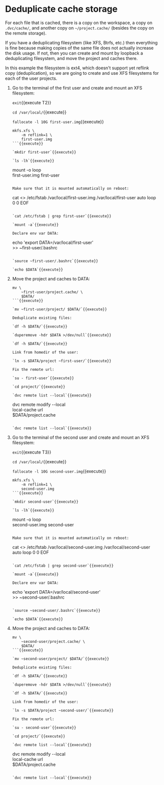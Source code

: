 # Deduplicate cache storage

For each file that is cached, there is a copy on the workspace, a copy
on `.dvc/cache/`, and another copy on `~/project.cache/` (besides the
copy on the remote storage).

If you have a deduplicating filesystem (like XFS, Btrfs, etc.)  then
everything is fine because making copies of the same file does not
actually increase the disk usage. If not, then you can create and
mount by loopback a deduplicating filesystem, and move the project and
caches there.

In this example the filesystem is ext4, which doesn't support yet
reflink copy (deduplication), so we are going to create and use XFS
filesystems for each of the user projects.

1. Go to the terminal of the first user and create and mount an XFS
   filesystem:

   `exit`{{execute T2}}
   
   `cd /var/local/`{{execute}}

   `fallocate -l 10G first-user.img`{{execute}}
   
   ```
   mkfs.xfs \
       -m reflink=1 \
       first-user.img
   ```{{execute}}

   `mkdir first-user`{{execute}}
   
   `ls -lh`{{execute}}
   
   ```
   mount -o loop \
       first-user.img first-user
   ```{{execute}}
   
   Make sure that it is mounted automatically on reboot:

   ```
   cat <<EOF >> /etc/fstab
   /var/local/first-user.img  /var/local/first-user  auto  loop  0 0
   EOF
   ```{{execute}}
   
   `cat /etc/fstab | grep first-user`{{execute}}
   
   `mount -a`{{execute}}
   
   Declare env var DATA:

   ```
   echo 'export DATA=/var/local/first-user' \
       >> ~first-user/.bashrc
   ```{{execute}}
   
   `source ~first-user/.bashrc`{{execute}}
   
   `echo $DATA`{{execute}}

2. Move the project and caches to DATA:

   ```
   mv \
       ~first-user/project.cache/ \
       $DATA/
   ```{{execute}}
   
   `mv ~first-user/project/ $DATA/`{{execute}}
   
   Deduplicate existing files:
   
   `df -h $DATA/`{{execute}}
   
   `duperemove -hdr $DATA >/dev/null`{{execute}}
   
   `df -h $DATA/`{{execute}}
   
   Link from homedir of the user:
   
   `ln -s $DATA/project ~first-user/`{{execute}}
   
   Fix the remote url:
   
   `su - first-user`{{execute}}
   
   `cd project/`{{execute}}
   
   `dvc remote list --local`{{execute}}
   
   ```
   dvc remote modify --local \
       local-cache url \
       $DATA/project.cache
   ```{{execute}}

   `dvc remote list --local`{{execute}}
   
3. Go to the terminal of the second user and create and mount an XFS
   filesystem:

   `exit`{{execute T3}}
   
   `cd /var/local/`{{execute}}

   `fallocate -l 10G second-user.img`{{execute}}
   
   ```
   mkfs.xfs \
       -m reflink=1 \
       second-user.img
   ```{{execute}}

   `mkdir second-user`{{execute}}
   
   `ls -lh`{{execute}}
   
   ```
   mount -o loop \
       second-user.img second-user
   ```{{execute}}
   
   Make sure that it is mounted automatically on reboot:

   ```
   cat <<EOF >> /etc/fstab
   /var/local/second-user.img  /var/local/second-user  auto  loop  0 0
   EOF
   ```{{execute}}
   
   `cat /etc/fstab | grep second-user`{{execute}}
   
   `mount -a`{{execute}}
   
   Declare env var DATA:

   ```
   echo 'export DATA=/var/local/second-user' \
       >> ~second-user/.bashrc
   ```{{execute}}
   
   `source ~second-user/.bashrc`{{execute}}
   
   `echo $DATA`{{execute}}

4. Move the project and caches to DATA:

   ```
   mv \
       ~second-user/project.cache/ \
       $DATA/
   ```{{execute}}
   
   `mv ~second-user/project/ $DATA/`{{execute}}
   
   Deduplicate existing files:
   
   `df -h $DATA/`{{execute}}
   
   `duperemove -hdr $DATA >/dev/null`{{execute}}
   
   `df -h $DATA/`{{execute}}
   
   Link from homedir of the user:
   
   `ln -s $DATA/project ~second-user/`{{execute}}
   
   Fix the remote url:
   
   `su - second-user`{{execute}}
   
   `cd project/`{{execute}}
   
   `dvc remote list --local`{{execute}}
   
   ```
   dvc remote modify --local \
       local-cache url \
       $DATA/project.cache
   ```{{execute}}

   `dvc remote list --local`{{execute}}
